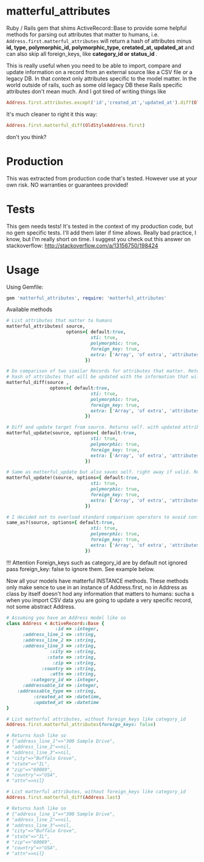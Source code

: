 matterful_attributes
====================

Ruby / Rails gem that shims ActiveRecord::Base to provide some helpful methods for parsing out attributes that matter to humans, i.e.
``` Address.first.matterful_attributes ```
will return a hash of attributes minus
<b> id, type, polymorphic_id, polymorphic_type, cretated_at, updated_at</b> and can also skip all foreign_keys, like <b>category_id or status_id </b>.

This is really useful when you need to be able to import, compare and update information on a record from an external source like a CSV file or a legacy DB. In that context only attributes specific to the model matter. In the world outside of rails, such as some old legacy DB these Rails specific attributes don't mean much. And I got tired of writing things like
```ruby
Address.first.attributes.except('id','created_at','updated_at').diff(OldStyleAddress.first.attributes)
```
It's much cleaner to right it this way:
```ruby
Address.first.matterful_diff(OldStyleAddress.first)
```
don't  you think?


Production
==========
This was extracted from production code that's tested. However use at your own risk. NO warranties or guarantees provided!


Tests
=====
This gem needs tests! It's tested in the context of my production code, but no gem specific tests. I'll add them later if time allows. Really bad practice, I know, but I'm really short on time.
I suggest you check out this answer on stackoverflow: http://stackoverflow.com/a/13156750/198424

Usage
=====
Using Gemfile:

```ruby
gem 'matterful_attributes', require: 'matterful_attributes'
```

Available methods
```ruby
# List attributes that matter to humans
matterful_attributes( source,
                      optons={ default:true,
                               sti: true,
                               polymorphic: true,
                               foreign_key: true,
                               extra: ['Array', 'of extra', 'attributes', 'to ignore as strings']
                             })

# Do comparison of two similar Records for attributes that matter. Returns a
# hash of attributes that will be updated with the information that will update it
matterful_diff(source ,
                optons={ default:true,
                               sti: true,
                               polymorphic: true,
                               foreign_key: true,
                               extra: ['Array', 'of extra', 'attributes', 'to ignore as strings']
                             })

# Diff and update target from source. Returns self. with updated attributes, but doesn't save!!!
matterful_update(source, options={ default:true,
                               sti: true,
                               polymorphic: true,
                               foreign_key: true,
                               extra: ['Array', 'of extra', 'attributes', 'to ignore as strings']
                             })

# Same as matterful_update but also saves self. right away if valid. Returns true / false.
matterful_update!(source, options={ default:true,
                               sti: true,
                               polymorphic: true,
                               foreign_key: true,
                               extra: ['Array', 'of extra', 'attributes', 'to ignore as strings']
                             })

# I decided not to overload standard comparison operators to avoid confusion. hence this. Returns true or false
same_as?(source, options={ default:true,
                               sti: true,
                               polymorphic: true,
                               foreign_key: true,
                               extra: ['Array', 'of extra', 'attributes', 'to ignore as strings']
                             })
```

!!! Attention
Foreign_keys such as category_id are by default not ignored pass foreign_key: false to ignore them. See example below.


Now all your models have matterful INSTANCE methods. These methods only make sence to use in an instance of Address.first, no in Address  as class by itself doesn't hod any information that matters to humans: sucha s when you import CSV data you are going to update a very specific record, not some abstract Address.

```ruby
# Assuming you have an Address model like so
class Address < ActiveRecord::Base {
                  :id => :integer,
      :address_line_1 => :string,
      :address_line_2 => :string,
      :address_line_3 => :string,
                :city => :string,
               :state => :string,
                 :zip => :string,
             :country => :string,
                :attn => :string,
         :category_id => :integer,
      :addressable_id => :integer,
    :addressable_type => :string,
          :created_at => :datetime,
          :updated_at => :datetime
}
```

```ruby
# List matterful attributes, without foreign_keys like category_id
Address.first.matterful_attributes(foreign_keys: false)

# Returns hash like so
# {"address_line_1"=>"300 Sample Drive",
# "address_line_2"=>nil,
# "address_line_3"=>nil,
# "city"=>"Buffalo Grove",
# "state"=>"IL",
# "zip"=>"60089",
# "country"=>"USA",
# "attn"=>nil}

# List matterful attributes, without foreign_keys like category_id
Address.first.matterful_diff(Address.last)

# Returns hash like so
# {"address_line_1"=>"300 Sample Drive",
# "address_line_2"=>nil,
# "address_line_3"=>nil,
# "city"=>"Buffalo Grove",
# "state"=>"IL",
# "zip"=>"60089",
# "country"=>"USA",
# "attn"=>nil}

```
